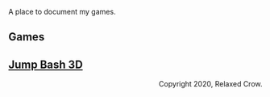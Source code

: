 A place to document my games.

## Games

## [Jump Bash 3D](https://relaxedcrow.github.io/jumping-games)

<p style="text-align: right">Copyright 2020, Relaxed Crow.</p>
